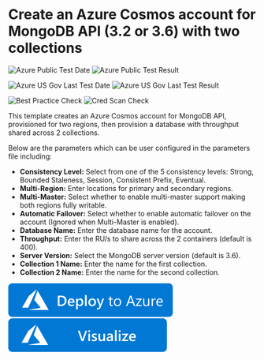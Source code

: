 # Create an Azure Cosmos account for MongoDB API (3.2 or 3.6) with two collections

![Azure Public Test Date](https://azurequickstartsservice.blob.core.windows.net/badges/101-cosmosdb-mongodb/PublicLastTestDate.svg)
![Azure Public Test Result](https://azurequickstartsservice.blob.core.windows.net/badges/101-cosmosdb-mongodb/PublicDeployment.svg)

![Azure US Gov Last Test Date](https://azurequickstartsservice.blob.core.windows.net/badges/101-cosmosdb-mongodb/FairfaxLastTestDate.svg)
![Azure US Gov Last Test Result](https://azurequickstartsservice.blob.core.windows.net/badges/101-cosmosdb-mongodb/FairfaxDeployment.svg)

![Best Practice Check](https://azurequickstartsservice.blob.core.windows.net/badges/101-cosmosdb-mongodb/BestPracticeResult.svg)
![Cred Scan Check](https://azurequickstartsservice.blob.core.windows.net/badges/101-cosmosdb-mongodb/CredScanResult.svg)

This template creates an Azure Cosmos account for MongoDB API, provisioned for two regions, then provision a database with throughput shared across 2 collections.

Below are the parameters which can be user configured in the parameters file including:

- **Consistency Level:** Select from one of the 5 consistency levels: Strong, Bounded Staleness, Session, Consistent Prefix, Eventual.
- **Multi-Region:** Enter locations for primary and secondary regions.
- **Multi-Master:** Select whether to enable multi-master support making both regions fully writable.
- **Automatic Failover:** Select whether to enable automatic failover on the account (Ignored when Multi-Master is enabled).
- **Database Name:** Enter the database name for the account.
- **Throughput:** Enter the RU/s to share across the 2 containers (default is 400).
- **Server Version:** Select the MongoDB server version (default is 3.6).
- **Collection 1 Name:** Enter the name for the first collection.
- **Collection 2 Name:** Enter the name for the second collection.

[![Deploy To Azure](https://raw.githubusercontent.com/Azure/azure-quickstart-templates/master/1-CONTRIBUTION-GUIDE/images/deploytoazure.svg?sanitize=true)]("https://portal.azure.com/#create/Microsoft.Template/uri/https%3A%2F%2Fraw.githubusercontent.com%2FAzure%2Fazure-quickstart-templates%2Fmaster%2F101-cosmosdb-mongodb%2Fazuredeploy.json")  [![Visualize](https://raw.githubusercontent.com/Azure/azure-quickstart-templates/master/1-CONTRIBUTION-GUIDE/images/visualizebutton.svg?sanitize=true)]("http://armviz.io/#/?load=https%3A%2F%2Fraw.githubusercontent.com%2FAzure%2Fazure-quickstart-templates%2Fmaster%2F101-cosmosdb-mongodb%2Fazuredeploy.json")
    


    

